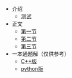 - 介绍
    - [测试](test.md)
- 正文
    - [第一节](ruhe.md)
    - [第二节](2.md)
    - [第三节](3.md)
- 一本通题解（仅供参考）
    - [C++版](1101.md)
    - [python版](p.md)